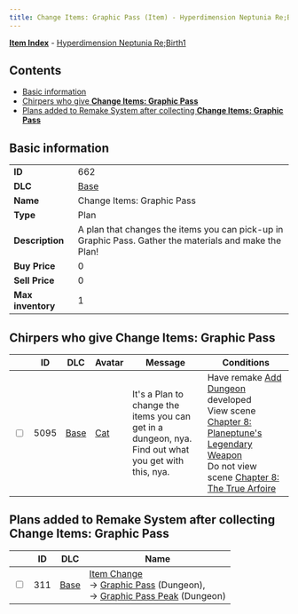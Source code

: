 ```yaml
---
title: Change Items: Graphic Pass (Item) - Hyperdimension Neptunia Re;Birth1
---
```


[**Item Index**](/neptunia/rb1/item/index.html) - [Hyperdimension Neptunia Re;Birth1](/neptunia/rb1)

## Contents

- [Basic information](#basic-information)
- [Chirpers who give **Change Items: Graphic Pass**](#chirpers-who-give-change-items-graphic-pass)
- [Plans added to Remake System after collecting **Change Items: Graphic Pass**](#plans-added-to-remake-system-after-collecting-change-items-graphic-pass)
## Basic information

|   |   |
| -- | -- |
| **ID** | 662 |
| **DLC** | [Base](/neptunia/rb1/dlc/1-base.html) |
| **Name** | Change Items: Graphic Pass |
| **Type** | Plan |
| **Description** | A plan that changes the items you can pick-up in Graphic Pass. Gather the materials and make the Plan! |
| **Buy Price** | 0 |
| **Sell Price** | 0 |
| **Max inventory** | 1 |


## Chirpers who give **Change Items: Graphic Pass**

|    | ID | DLC | Avatar | Message | Conditions |
| -- | -- | --- | ------ | ------- | ---------- |
| <input type="checkbox" id="rb1-chirper-event-1-5095" class="trackbox" /> | 5095 | [Base](/neptunia/rb1/dlc/1-base.html) | [Cat](/neptunia/rb1/undefined/1-226-cat.html) | It's a Plan to change the items you can get in a dungeon, nya.<br />Find out what you get with this, nya. | Have remake [Add Dungeon](/neptunia/rb1/remake/1-225-add-dungeon.html) developed<br />View scene [Chapter 8: Planeptune's Legendary Weapon](/neptunia/rb1/scene/1-804-chapter-8-planeptunes-legendary-weapon.html)<br />Do not view scene [Chapter 8: The True Arfoire](/neptunia/rb1/scene/1-807-chapter-8-the-true-arfoire.html) |


## Plans added to Remake System after collecting **Change Items: Graphic Pass**

|    | ID | DLC | Name |
| -- | -- | --- | ---- |
| <input type="checkbox" id="rb1-remake-1-311" class="trackbox" /> | 311 | [Base](/neptunia/rb1/dlc/1-base.html) | [Item Change](/neptunia/rb1/remake/1-311-item-change.html)<br /> → [Graphic Pass](/neptunia/rb1/dungeon/1-123-graphic-pass.html) (Dungeon),<br /> → [Graphic Pass Peak](/neptunia/rb1/dungeon/1-124-graphic-pass-peak.html) (Dungeon) |
